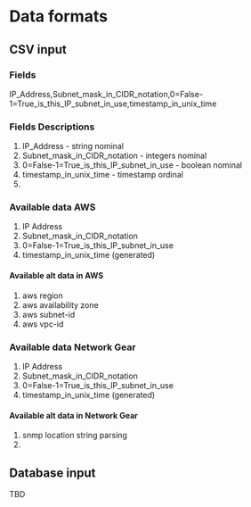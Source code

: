 

# Data formats

## CSV input

### Fields
IP_Address,Subnet_mask_in_CIDR_notation,0=False-1=True_is_this_IP_subnet_in_use,timestamp_in_unix_time

### Fields Descriptions
1. IP_Address - string nominal
2. Subnet_mask_in_CIDR_notation - integers nominal
3. 0=False-1=True_is_this_IP_subnet_in_use - boolean nominal
4. timestamp_in_unix_time - timestamp ordinal
5. 

### Available data AWS
1. IP Address
1. Subnet_mask_in_CIDR_notation
1. 0=False-1=True_is_this_IP_subnet_in_use
1. timestamp_in_unix_time (generated)

#### Available alt data in AWS
1. aws region
1. aws availability zone
1. aws subnet-id
1. aws vpc-id


### Available data Network Gear

1. IP Address
1. Subnet_mask_in_CIDR_notation
1. 0=False-1=True_is_this_IP_subnet_in_use
1. timestamp_in_unix_time (generated)


#### Available alt data in Network Gear
1. snmp location string parsing
1. 

## Database input
TBD

